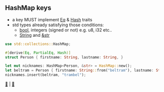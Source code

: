 ## HashMap keys

* a key MUST implement [Eq](https://doc.rust-lang.org/std/cmp/trait.Eq.html) & [Hash](https://doc.rust-lang.org/std/hash/trait.Hash.html) traits
* std types already satisfying those conditions: 
    * [bool](https://doc.rust-lang.org/std/primitive.bool.html), integers (signed or not) e.g. u8, i32 etc..
    * [String](https://doc.rust-lang.org/std/string/struct.String.html) and [&str](https://doc.rust-lang.org/std/primitive.str.html)

```rust
use std::collections::HashMap;

#[derive(Eq, PartialEq, Hash)]
struct Person { firstname: String, lastname: String, }

let mut nicknames: HashMap<Person, &str> = HashMap::new();
let beltram = Person { firstname: String::from("beltram"), lastname: String::from("maldant") };
nicknames.insert(beltram, "trambel");
```

[📒](https://doc.rust-lang.org/stable/rust-by-example/std/hash/alt_key_types.html) | 
[📒](https://doc.rust-lang.org/stable/rust-by-example/std/hash.html)
